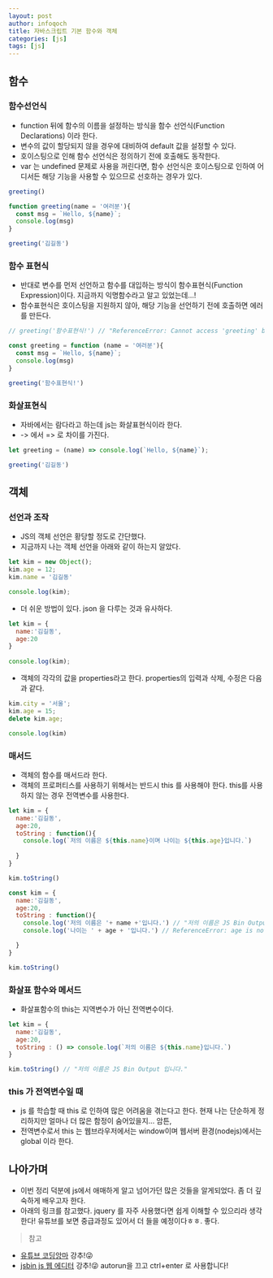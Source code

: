 ```yaml
---
layout: post
author: infoqoch
title: 자바스크립트 기본 함수와 객체
categories: [js]
tags: [js]
---
```


## 함수
### 함수선언식
- function 뒤에 함수의 이름을 설정하는 방식을 함수 선언식(Function Declarations) 이라 한다.
- 변수의 값이 할당되지 않을 경우에 대비하여 default 값을 설정할 수 있다. 
- 호이스팅으로 인해 함수 선언식은 정의하기 전에 호출해도 동작한다. 
- var 는 undefined 문제로 사용을 꺼린다면, 함수 선언식은 호이스팅으로 인하여 어디서든 해당 기능을 사용할 수 있으므로 선호하는 경우가 있다. 

```js
greeting()

function greeting(name = '여러분'){
  const msg = `Hello, ${name}`;
  console.log(msg)
}

greeting('김길동')
```

### 함수 표현식 
- 반대로 변수를 먼저 선언하고 함수를 대입하는 방식이 함수표현식(Function Expression)이다. 지금까지 익명함수라고 알고 있었는데...!
- 함수표현식은 호이스팅을 지원하지 않아, 해당 기능을 선언하기 전에 호출하면 에러를 만든다. 
  
```js
// greeting('함수표현식!') // "ReferenceError: Cannot access 'greeting' before initialization

const greeting = function (name = '여러분'){
  const msg = `Hello, ${name}`;
  console.log(msg)
}

greeting('함수표현식!')
```

### 화살표현식
- 자바에서는 람다라고 하는데 js는 화살표현식이라 한다.
- -> 에서 => 로 차이를 가진다. 

```js 
let greeting = (name) => console.log(`Hello, ${name}`);

greeting('김길동')
```

## 객체
### 선언과 조작
- JS의 객체 선언은 황당할 정도로 간단했다. 
- 지금까지 나는 객체 선언을 아래와 같이 하는지 알았다.

```js
let kim = new Object();
kim.age = 12;
kim.name = '김길동'

console.log(kim);
```

- 더 쉬운 방법이 있다. json 을 다루는 것과 유사하다.

```js
let kim = {
  name:'김길동',
  age:20
}
    
console.log(kim);
```

- 객체의 각각의 값을 properties라고 한다. properties의 입력과 삭제, 수정은 다음과 같다.


```js
kim.city = '서울';
kim.age = 15;
delete kim.age;

console.log(kim)
```

### 매서드
- 객체의 함수를 매서드라 한다.
- 객체의 프로퍼티스를 사용하기 위해서는 반드시 this 를 사용해야 한다. this를 사용하지 않는 경우 전역변수를 사용한다.

```js
let kim = {
  name:'김길동',
  age:20,
  toString : function(){
    console.log(`저의 이름은 ${this.name}이며 나이는 ${this.age}입니다.`)
    
  }
}

kim.toString()
```

```js
const kim = {
  name:'김길동',
  age:20,
  toString : function(){
    console.log('저의 이름은 '+ name +'입니다.') // "저의 이름은 JS Bin Output 입니다." // jsbin.com 을 사용중이며 name 이 전역변수로 있는 것 같다. 
    console.log('나이는 ' + age + '입니다.') // ReferenceError: age is not defined

  }
}

kim.toString()

```

### 화살표 함수와 메서드
- 화살표함수의 this는 지역변수가 아닌 전역변수이다. 

```js
let kim = {
  name:'김길동',
  age:20,
  toString : () => console.log(`저의 이름은 ${this.name}입니다.`)
}

kim.toString() // "저의 이름은 JS Bin Output 입니다."
```

### this 가 전역변수일 때
- js 를 학습할 때 this 로 인하여 많은 어려움을 겪는다고 한다. 현재 나는 단순하게 정리하지만 얼마나 더 많은 함정이 숨어있을지... 암튼,
- 전역변수로서 this 는 웹브라우저에서는 window이며 웹서버 환경(nodejs)에서는 global 이라 한다.


## 나아가며
- 이번 정리 덕분에 js에서 애매하게 알고 넘어가던 많은 것들을 알게되었다. 좀 더 깊숙하게 배우고자 한다. 
- 아래의 링크를 참고했다. jquery 를 자주 사용했다면 쉽게 이해할 수 있으리라 생각한다! 유튜브를 보면 중급과정도 있어서 더 들을 예정이다ㅎㅎ. 좋다. 
  
> 참고
- [유튜브 코딩앙마](https://www.youtube.com/watch?v=KF6t61yuPCY)  강추!😜
- [jsbin js 웹 에디터](https://jsbin.com/?js,console) 강추!😜 autorun을 끄고 ctrl+enter 로 사용합니다!
